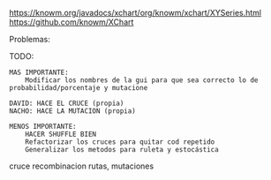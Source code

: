 https://knowm.org/javadocs/xchart/org/knowm/xchart/XYSeries.html
https://github.com/knowm/XChart


Problemas: 


TODO:

	MAS IMPORTANTE:
		Modificar los nombres de la gui para que sea correcto lo de probabilidad/porcentaje y mutacione

	DAVID: HACE EL CRUCE (propia)
	NACHO: HACE LA MUTACION (propia)

	MENOS IMPORTANTE:
		HACER SHUFFLE BIEN
		Refactorizar los cruces para quitar cod repetido
		Generalizar los metodos para ruleta y estocástica


cruce recombinacion rutas, mutaciones